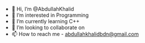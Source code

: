- 👋 Hi, I’m @AbdullahKhalid
- 👀 I’m interested in Programming
- 🌱 I’m currently learning C++
- 💞️ I’m looking to collaborate on 
- 📫 How to reach me - abdullahkhalidbdn@gmail.com

<!---
Abdullahbdn/Abdullahbdn is a ✨ special ✨ repository because its `README.md` (this file) appears on your GitHub profile.
You can click the Preview link to take a look at your changes.
--->
